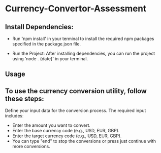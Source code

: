 # Currency-Convertor-Assessment

## Install Dependencies: 
- Run 'npm install' in your terminal to install the required npm packages specified in the package.json file. 

- Run the Project: After installing dependencies, you can run the project using 'node . {date}' in your terminal.

## Usage
## To use the currency conversion utility, follow these steps:

Define your input data for the conversion process. The required input includes:

- Enter the amount you want to convert.
- Enter the base currency code (e.g., USD, EUR, GBP).
- Enter the target currency code (e.g., USD, EUR, GBP).
- You can type "end" to stop the conversions or press just continue with more conversions.